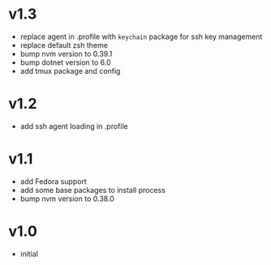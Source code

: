 # v1.3

- replace agent in .profile with `keychain` package for ssh key management
- replace default zsh theme
- bump nvm version to 0.39.1
- bump dotnet version to 6.0
- add tmux package and config

# v1.2

- add ssh agent loading in .profile

# v1.1

- add Fedora support
- add some base packages to install process
- bump nvm version to 0.38.0

# v1.0

- initial

